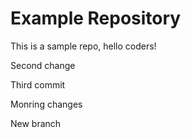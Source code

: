 # Example Repository
This is a sample repo, hello coders!

Second change

Third commit

Monring changes

New branch